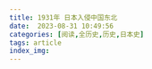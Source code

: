 ```yaml
---
title: 1931年 日本入侵中国东北
date:  2023-08-31 10:49:56
categories: [阅读,全历史,历史,日本史]
tags: article
index_img: 
---
```



